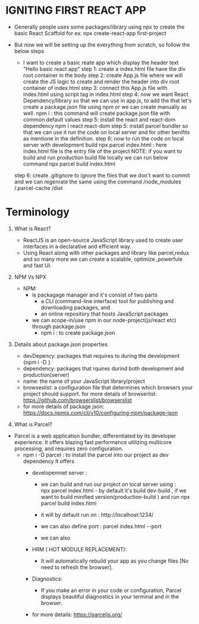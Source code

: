 # IGNITING FIRST REACT APP
- Generally people uses some packages/library using npx to create the basic React Scaffold
    for ex: npx create-react-app first-project
- But now we will be setting up the everything from scratch, so follow the below steps
    - I want to create a basic reate app which display the header text "Hello basic react app"
    step 1: create a index.html file have the div root container in the body
    step 2: create App.js file where we will create the JS logic to create and render the header into div root container of index.html
    step 3: connect this App.js file with index.html using script tag in index.html
    step 4: now we want React Dependency/library so that we can use in app.js, to add the that let's create a package.json file
    using npm or we can create manually as well.
        npm i : this command will create package.json file with common default values
    step 5: install the react and react-dom dependency
        npm i react react-dom
    step 5: install parcel bundler so that we can use it run the code on local server and for other benifits
     as mentione in the definition.
    step 6: now to run the code on local server with development build 
            npx parcel index.html : here index.html file is the entry file of the project
        NOTE: if you want to build and run production build file locally we can run below command
            npx parcel build index.html

    step 6: create .gitignore to ignore the files that we don't want to commit and we can regenrate the same using the command
            /node_modules
            /.parcel-cache
            /dist


# Terminology
1. What is React?
    - ReactJS is an open-source JavaScript library used to create user interfaces in a declarative and efficient way.
    - Using React along with other packages and library like parcel,redux and so many more we can create a scalable, optimize ,powerfule and fast UI.

2. NPM Vs NPX
    - NPM: 
        - is packagage manager and it's consist of two parts
            - a CLI (command-line interface) tool for publishing and downloading packages, and
            - an online repository that hosts JavaScript packages
        - we can scope-in/use npm in our node-project(js/react etc) through package.json
            - npm i : to create package.json 


3. Details about package.json properties
    - devDepency: packages that requires to during the development {npm i -D <package-name>}
    - dependency: packages that rquires durind both development and production(server)
    - name: the name of your JavaScript library/project
    - browseslist: a configuration file that determines which browsers your project should support.
        for more details of browserlist: https://github.com/browserslist/browserslist
    - for more details of package.json: https://docs.npmjs.com/cli/v10/configuring-npm/package-json

4. What is Parcel?
- Parcel is a web application bundler, differentiated by its developer experience. It offers blazing fast performance utilizing multicore processing, and requires zero configuration.
    - npm i -D parcel : to install the parcel into our project as dev dependency
    It offers
        - developemnet server :
            - we can build and run our project on local server using :  
                npx parcel index.html
                    - by default it's build dev-build , if we want to build minified version(production-build ) and run
                        npx parcel build index.html

            - it will by default run on : http://localhost:1234/
            - we can also define port : parcel index.html --port <port-number>
            - we can also 

        - HRM ( HOT MODULE REPLACEMENT):
            - It will automatically rebuild your app as you change files [No need to refresh the browser].
        - Diagnostics:
            - If you make an error in your code or configuration, Parcel displays beautiful diagnostics in your terminal and in the browser.
        
        - for more details: https://parceljs.org/

